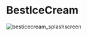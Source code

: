# BestIceCream
![besticecream_splashscreen](https://user-images.githubusercontent.com/75328768/222948816-920d5b67-9cac-4879-ba6b-c6aa1f95fc83.jpg)
